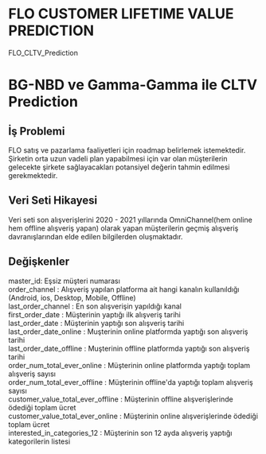 # FLO CUSTOMER LIFETIME VALUE PREDICTION
FLO_CLTV_Prediction
# BG-NBD ve Gamma-Gamma ile CLTV Prediction
## İş Problemi 
FLO satış ve pazarlama faaliyetleri için roadmap belirlemek istemektedir. 
Şirketin orta uzun vadeli plan yapabilmesi için var olan müşterilerin gelecekte şirkete sağlayacakları potansiyel değerin tahmin edilmesi gerekmektedir.
## Veri Seti Hikayesi
Veri seti son alışverişlerini 2020 - 2021 yıllarında OmniChannel(hem online hem offline alışveriş yapan) 
olarak yapan müşterilerin geçmiş alışveriş davranışlarından elde edilen bilgilerden oluşmaktadır.
## Değişkenler
master_id: Eşsiz müşteri numarası <br/>
order_channel : Alışveriş yapılan platforma ait hangi kanalın kullanıldığı (Android, ios, Desktop, Mobile, Offline)  <br/>
last_order_channel : En son alışverişin yapıldığı kanal <br/>
first_order_date : Müşterinin yaptığı ilk alışveriş tarihi <br/>
last_order_date : Müşterinin yaptığı son alışveriş tarihi <br/>
last_order_date_online : Muşterinin online platformda yaptığı son alışveriş tarihi <br/>
last_order_date_offline : Muşterinin offline platformda yaptığı son alışveriş tarihi <br/>
order_num_total_ever_online : Müşterinin online platformda yaptığı toplam alışveriş sayısı <br/>
order_num_total_ever_offline : Müşterinin offline'da yaptığı toplam alışveriş sayısı <br/>
customer_value_total_ever_offline : Müşterinin offline alışverişlerinde ödediği toplam ücret <br/>
customer_value_total_ever_online : Müşterinin online alışverişlerinde ödediği toplam ücret <br/>
interested_in_categories_12 : Müşterinin son 12 ayda alışveriş yaptığı kategorilerin listesi <br/>
